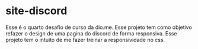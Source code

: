 # site-discord
Esse é o quarto desafio de curso da dio.me. Esse projeto tem como objetivo refazer o design de uma pagina do discord de forma responsiva. Esse projeto tem o intuito de me fazer treinar a responsividade no css.
